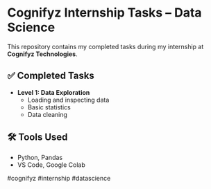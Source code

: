 # Cognifyz Internship Tasks – Data Science

This repository contains my completed tasks during my internship at **Cognifyz Technologies**.

## ✅ Completed Tasks

- **Level 1: Data Exploration**
  - Loading and inspecting data
  - Basic statistics
  - Data cleaning

## 🛠 Tools Used

- Python, Pandas
- VS Code, Google Colab

#cognifyz #internship #datascience
